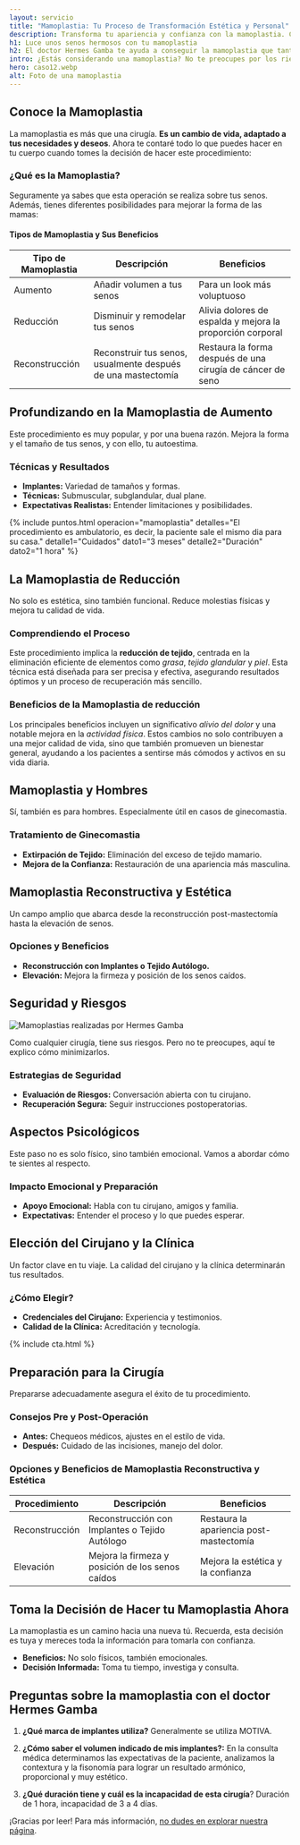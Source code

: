 ```yaml
---
layout: servicio
title: "Mamoplastia: Tu Proceso de Transformación Estética y Personal"
description: Transforma tu apariencia y confianza con la mamoplastia. Conoce cómo el cirujano Hermes Gamba puede ayudarte. ¡Haz clic para más información!
h1: Luce unos senos hermosos con tu mamoplastia
h2: El doctor Hermes Gamba te ayuda a conseguir la mamoplastia que tanto deseas
intro: ¿Estás considerando una mamoplastia? No te preocupes por los riesgos. Te enseñaré los resultados que obtendrás y te ayudaré a entender cada aspecto con claridad.
hero: caso12.webp
alt: Foto de una mamoplastia
---
```

## Conoce la Mamoplastia

La mamoplastia es más que una cirugía. **Es un cambio de vida, adaptado a tus necesidades y deseos**. Ahora te contaré todo lo que puedes hacer en tu cuerpo cuando tomes la decisión de hacer este procedimiento:

### ¿Qué es la Mamoplastia?

Seguramente ya sabes que esta operación se realiza sobre tus senos. Además, tienes diferentes posibilidades para mejorar la forma de las mamas:

#### Tipos de Mamoplastia y Sus Beneficios

| Tipo de Mamoplastia | Descripción | Beneficios |
|---------------------|-------------|------------|
| Aumento             | Añadir volumen a tus senos   | Para un look más voluptuoso                     |
| Reducción           | Disminuir y remodelar tus senos  | Alivia dolores de espalda y mejora la proporción corporal |
| Reconstrucción      | Reconstruir tus senos, usualmente después de una mastectomía | Restaura la forma después de una cirugía de cáncer de seno |

## Profundizando en la Mamoplastia de Aumento

Este procedimiento es muy popular, y por una buena razón. Mejora la forma y el tamaño de tus senos, y con ello, tu autoestima.

### Técnicas y Resultados

- **Implantes:** Variedad de tamaños y formas.
- **Técnicas:** Submuscular, subglandular, dual plane.
- **Expectativas Realistas:** Entender limitaciones y posibilidades.

{% include puntos.html operacion="mamoplastia" detalles="El procedimiento es ambulatorio, es decir, la paciente sale el mismo dia para su casa." detalle1="Cuidados" dato1="3 meses" detalle2="Duración" dato2="1 hora" %}

## La Mamoplastia de Reducción

No solo es estética, sino también funcional. Reduce molestias físicas y mejora tu calidad de vida.

### Comprendiendo el Proceso

Este procedimiento implica la **reducción de tejido**, centrada en la eliminación eficiente de elementos como _grasa_, _tejido glandular_ y _piel_. Esta técnica está diseñada para ser precisa y efectiva, asegurando resultados óptimos y un proceso de recuperación más sencillo.

### Beneficios de la Mamoplastia de reducción

Los principales beneficios incluyen un significativo _alivio del dolor_ y una notable mejora en la _actividad física_. Estos cambios no solo contribuyen a una mejor calidad de vida, sino que también promueven un bienestar general, ayudando a los pacientes a sentirse más cómodos y activos en su vida diaria.

## Mamoplastia y Hombres

Sí, también es para hombres. Especialmente útil en casos de ginecomastia.

### Tratamiento de Ginecomastia

- **Extirpación de Tejido:** Eliminación del exceso de tejido mamario.
- **Mejora de la Confianza:** Restauración de una apariencia más masculina.

## Mamoplastia Reconstructiva y Estética

Un campo amplio que abarca desde la reconstrucción post-mastectomía hasta la elevación de senos.

### Opciones y Beneficios

- **Reconstrucción con Implantes o Tejido Autólogo.**
- **Elevación:** Mejora la firmeza y posición de los senos caídos.

## Seguridad y Riesgos

![Mamoplastias realizadas por Hermes Gamba]({{'assets/images/mamoplastia.webp'|relative_url}})

Como cualquier cirugía, tiene sus riesgos. Pero no te preocupes, aquí te explico cómo minimizarlos.

### Estrategias de Seguridad

- **Evaluación de Riesgos:** Conversación abierta con tu cirujano.
- **Recuperación Segura:** Seguir instrucciones postoperatorias.

## Aspectos Psicológicos

Este paso no es solo físico, sino también emocional. Vamos a abordar cómo te sientes al respecto.

### Impacto Emocional y Preparación

- **Apoyo Emocional:** Habla con tu cirujano, amigos y familia.
- **Expectativas:** Entender el proceso y lo que puedes esperar.

## Elección del Cirujano y la Clínica

Un factor clave en tu viaje. La calidad del cirujano y la clínica determinarán tus resultados.

### ¿Cómo Elegir?

- **Credenciales del Cirujano:** Experiencia y testimonios.
- **Calidad de la Clínica:** Acreditación y tecnología.

{% include cta.html %}

## Preparación para la Cirugía

Prepararse adecuadamente asegura el éxito de tu procedimiento.

### Consejos Pre y Post-Operación

- **Antes:** Chequeos médicos, ajustes en el estilo de vida.
- **Después:** Cuidado de las incisiones, manejo del dolor.

### Opciones y Beneficios de Mamoplastia Reconstructiva y Estética

| Procedimiento  | Descripción                                      | Beneficios                            |
|----------------|--------------------------------------------------|---------------------------------------|
| Reconstrucción | Reconstrucción con Implantes o Tejido Autólogo   | Restaura la apariencia post-mastectomía |
| Elevación      | Mejora la firmeza y posición de los senos caídos | Mejora la estética y la confianza     |

## Toma la Decisión de Hacer tu Mamoplastia Ahora

La mamoplastia es un camino hacia una nueva tú. Recuerda, esta decisión es tuya y mereces toda la información para tomarla con confianza.

- **Beneficios:** No solo físicos, también emocionales.
- **Decisión Informada:** Toma tu tiempo, investiga y consulta.

## Preguntas sobre la mamoplastia con el doctor Hermes Gamba

1.  **¿Qué marca de implantes utiliza?** Generalmente se utiliza MOTIVA.

2.  **¿Cómo saber el volumen indicado de mis implantes?:**  En la consulta médica determinamos las expectativas de la paciente, analizamos la contextura y la fisonomía para lograr un resultado armónico, proporcional y muy estético.

3.  **¿Qué duración tiene y cuál es la incapacidad de esta cirugía**? Duración de 1 hora, incapacidad de 3 a 4 días.

¡Gracias por leer! Para más información, [no dudes en explorar nuestra página]({{site.baseurl}}/).



